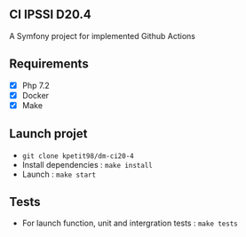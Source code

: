 ## CI IPSSI D20.4

A Symfony project for implemented Github Actions

## Requirements

- [x] Php 7.2
- [x] Docker
- [x] Make

## Launch projet

- `git clone kpetit98/dm-ci20-4`
- Install dependencies : `make install`
- Launch : `make start`

## Tests

- For launch function, unit and intergration tests : `make tests`
